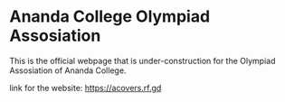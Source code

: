 # Ananda College Olympiad Assosiation

This is the official webpage that is under-construction for the Olympiad Assosiation of Ananda College.

link for the website: https://acovers.rf.gd

